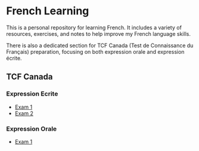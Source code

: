 # French Learning

This is a personal repository for learning French. It includes a variety of resources, exercises, and notes to help improve my French language skills.

There is also a dedicated section for TCF Canada (Test de Connaissance du Français) preparation, focusing on both expression orale and expression écrite.

## TCF Canada

### Expression Ecrite

* [Exam 1](<tcf_canada/Expression Ecrite/exam1.md>)
* [Exam 2](<tcf_canada/Expression Ecrite/exam2.md>)

### Expression Orale

* [Exam 1](<tcf_canada/Expression Orale/exam1.md>)
